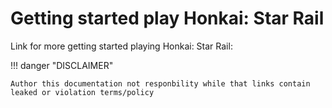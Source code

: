 # Getting started play Honkai: Star Rail

Link for more getting started playing Honkai: Star Rail:

!!! danger "DISCLAIMER"

    Author this documentation not responbility while that links contain
    leaked or violation terms/policy 
